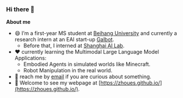 ### Hi there 👋

<!--
<br/>
<p align="center">
  <img src="https://user-images.githubusercontent.com/5679180/79618120-0daffb80-80be-11ea-819e-d2b0fa904d07.gif" width="27px">
</p>
-->

**About me**

- 😄 I’m a first-year MS student at [Beihang University](https://soft.buaa.edu.cn/) and currently a research intern at an EAI start-up [Galbot](https://www.galbot.com/).
  -   Before that, I interned at [Shanghai AI Lab](https://www.shlab.org.cn/).
- ❤️ currently learning the Multimodal Large Language Model Applications:
  -  Embodied Agents in simulated worlds like Minecraft.
  -  Robot Manipulation in the real world.
- 💬 reach me by [email](mailto:zhouenshen@buaa.edu.cn) if you are curious about something.
- 🔭 Welcome to see my webpage at [https://zhoues.github.io/](https://zhoues.github.io/).
<!-- 👯 collaborating on [BUAA-GoodBro2021](https://github.com/BUAA-GoodBro2021) -->
<!-- - 🌱 -->
<!-- - 📫 How to reach me: ... -->
<!-- - 😄 Pronouns: ... -->
<!-- - ⚡ Fun fact: ... -->
<!-- - 🤔 I’m looking for help with ... -->
<!-- - 🔭 I’m currently working on  -->

<!-- 动态小猫 -->
<!-- <div align="center">
    <img height="137px" src="https://github-readme-stats.vercel.app/api?username=Zhoues&hide_title=true&hide_border=true&show_icons=trueline_height=21&text_color=000&icon_color=000&bg_color=0,ea6161,ffc64d,fffc4d,52fa5a&theme=graywhite" />
</div> -->

<!-- 占比为一行 -->
<!--
| <a href="https://github.com/anuraghazra/github-readme-stats"><img align="center" src="https://github-readme-stats.vercel.app/api?username=Zhoues&show_icons=true&include_all_commits=true&theme=buefy&hide_border=true" alt="Anurag's github stats" /></a> | <a href="https://github.com/anuraghazra/github-readme-stats"><img align="center" src="https://github-readme-stats.vercel.app/api/top-langs/?username=Zhoues&layout=compact&theme=buefy&hide_border=true" /></a> |
| ------------------------------------------------------------ | ------------------------------------------------------------ |
-->

<!-- 占比为多行 -->
<!-- | <a href="https://github.com/anuraghazra/github-readme-stats"><img align="center" src="https://github-readme-stats.vercel.app/api?username=Zhoues&show_icons=true&include_all_commits=true&theme=buefy&hide_border=true&count_private=true" alt="Anurag's github stats" /></a> | <a href="https://github.com/anuraghazra/github-readme-stats"><img align="center" src="https://github-readme-stats.vercel.app/api/top-langs/?username=Zhoues&theme=buefy&hide_border=true" /></a> |
| ------------------------------------------------------------ | ------------------------------------------------------------ | -->


<!-- 占比为多行 
| <a href="https://github.com/anuraghazra/github-readme-stats"><img align="center" src="https://github-readme-stats.vercel.app/api?username=Zhoues&show_icons=true&include_all_commits=true&theme=buefy&hide_border=true&count_private=true" alt="Anurag's github stats" /></a> 
| ------------------------------------------------------------ |
-->
<!-- <p align="center">
  <img src="https://user-images.githubusercontent.com/5679180/79618120-0daffb80-80be-11ea-819e-d2b0fa904d07.gif" width="27px">
  <br><br>
  <samp>
    :wave: Hi! I design for GitHub.
    <br>My current work focuses on enabling all of y'all to
      <br><em>receive recognition</em> for the amazing things that
    <br>you do in your software communities :sparkles:<br><br>
    <img src="https://i.imgur.com/kdKhgx6.gif" width="240px" align="center">
    <br><br>:coffee: Wanna chat? :point_right: @ me on <a href="https://twitter.com/pifafu">Twitter</a>
  </samp>
</p>
 --> 

<!-- 
**Zhoues/Zhoues** is a ✨ _special_ ✨ repository because its `README.md` (this file) appears on your GitHub profile.

Here are some ideas to get you started: -->

